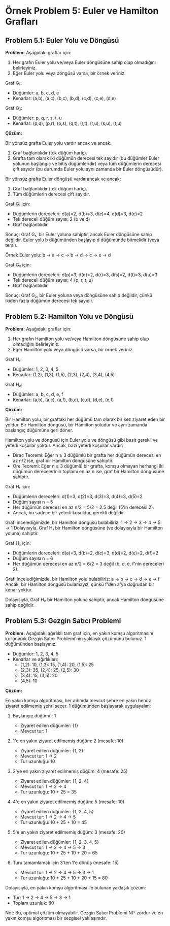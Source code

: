 # Örnek Problem 5: Euler ve Hamilton Grafları

## Problem 5.1: Euler Yolu ve Döngüsü

**Problem:** Aşağıdaki graflar için:
1. Her grafın Euler yolu ve/veya Euler döngüsüne sahip olup olmadığını belirleyiniz.
2. Eğer Euler yolu veya döngüsü varsa, bir örnek veriniz.

Graf G₁:
- Düğümler: a, b, c, d, e
- Kenarlar: (a,b), (a,c), (b,c), (b,d), (c,d), (c,e), (d,e)

Graf G₂:
- Düğümler: p, q, r, s, t, u
- Kenarlar: (p,q), (p,r), (p,s), (q,t), (r,t), (r,u), (s,u), (t,u)

**Çözüm:**

Bir yönsüz grafta Euler yolu vardır ancak ve ancak:
1. Graf bağlantılıdır (tek düğüm hariç).
2. Grafta tam olarak iki düğümün derecesi tek sayıdır (bu düğümler Euler yolunun başlangıç ve bitiş düğümleridir) veya tüm düğümlerin derecesi çift sayıdır (bu durumda Euler yolu aynı zamanda bir Euler döngüsüdür).

Bir yönsüz grafta Euler döngüsü vardır ancak ve ancak:
1. Graf bağlantılıdır (tek düğüm hariç).
2. Tüm düğümlerin derecesi çift sayıdır.

Graf G₁ için:
- Düğümlerin dereceleri: d(a)=2, d(b)=3, d(c)=4, d(d)=3, d(e)=2
- Tek dereceli düğüm sayısı: 2 (b ve d)
- Graf bağlantılıdır.

Sonuç: Graf G₁, bir Euler yoluna sahiptir, ancak Euler döngüsüne sahip değildir. Euler yolu b düğümünden başlayıp d düğümünde bitmelidir (veya tersi).

Örnek Euler yolu: b → a → c → b → d → c → e → d

Graf G₂ için:
- Düğümlerin dereceleri: d(p)=3, d(q)=2, d(r)=3, d(s)=2, d(t)=3, d(u)=3
- Tek dereceli düğüm sayısı: 4 (p, r, t, u)
- Graf bağlantılıdır.

Sonuç: Graf G₂, bir Euler yoluna veya döngüsüne sahip değildir, çünkü ikiden fazla düğümün derecesi tek sayıdır.

## Problem 5.2: Hamilton Yolu ve Döngüsü

**Problem:** Aşağıdaki graflar için:
1. Her grafın Hamilton yolu ve/veya Hamilton döngüsüne sahip olup olmadığını belirleyiniz.
2. Eğer Hamilton yolu veya döngüsü varsa, bir örnek veriniz.

Graf H₁:
- Düğümler: 1, 2, 3, 4, 5
- Kenarlar: (1,2), (1,3), (1,5), (2,3), (2,4), (3,4), (4,5)

Graf H₂:
- Düğümler: a, b, c, d, e, f
- Kenarlar: (a,b), (a,c), (a,f), (b,c), (c,d), (d,e), (e,f)

**Çözüm:**

Bir Hamilton yolu, bir graftaki her düğümü tam olarak bir kez ziyaret eden bir yoldur. Bir Hamilton döngüsü, bir Hamilton yoludur ve aynı zamanda başlangıç düğümüne geri döner.

Hamilton yolu ve döngüsü için Euler yolu ve döngüsü gibi basit gerekli ve yeterli koşullar yoktur. Ancak, bazı yeterli koşullar vardır:

- Dirac Teoremi: Eğer n ≥ 3 düğümlü bir grafta her düğümün derecesi en az n/2 ise, graf bir Hamilton döngüsüne sahiptir.
- Ore Teoremi: Eğer n ≥ 3 düğümlü bir grafta, komşu olmayan herhangi iki düğümün derecelerinin toplamı en az n ise, graf bir Hamilton döngüsüne sahiptir.

Graf H₁ için:
- Düğümlerin dereceleri: d(1)=3, d(2)=3, d(3)=3, d(4)=3, d(5)=2
- Düğüm sayısı n = 5
- Her düğümün derecesi en az n/2 = 5/2 = 2.5 değil (5'in derecesi 2).
- Ancak, bu sadece bir yeterli koşuldur, gerekli değildir.

Grafı incelediğimizde, bir Hamilton döngüsü bulabiliriz: 1 → 2 → 3 → 4 → 5 → 1
Dolayısıyla, Graf H₁ bir Hamilton döngüsüne (ve dolayısıyla bir Hamilton yoluna) sahiptir.

Graf H₂ için:
- Düğümlerin dereceleri: d(a)=3, d(b)=2, d(c)=3, d(d)=2, d(e)=2, d(f)=2
- Düğüm sayısı n = 6
- Her düğümün derecesi en az n/2 = 6/2 = 3 değil (b, d, e, f'nin dereceleri 2).

Grafı incelediğimizde, bir Hamilton yolu bulabiliriz: a → b → c → d → e → f
Ancak, bir Hamilton döngüsü bulamayız, çünkü f'den a'ya doğrudan bir kenar yoktur.

Dolayısıyla, Graf H₂ bir Hamilton yoluna sahiptir, ancak Hamilton döngüsüne sahip değildir.

## Problem 5.3: Gezgin Satıcı Problemi

**Problem:** Aşağıdaki ağırlıklı tam graf için, en yakın komşu algoritmasını kullanarak Gezgin Satıcı Problemi'nin yaklaşık çözümünü bulunuz. 1 düğümünden başlayınız.

- Düğümler: 1, 2, 3, 4, 5
- Kenarlar ve ağırlıkları:
  - (1,2): 10, (1,3): 15, (1,4): 20, (1,5): 25
  - (2,3): 35, (2,4): 25, (2,5): 30
  - (3,4): 15, (3,5): 20
  - (4,5): 10

**Çözüm:**

En yakın komşu algoritması, her adımda mevcut şehre en yakın henüz ziyaret edilmemiş şehri seçer. 1 düğümünden başlayarak uygulayalım:

1. Başlangıç düğümü: 1
   - Ziyaret edilen düğümler: {1}
   - Mevcut tur: 1

2. 1'e en yakın ziyaret edilmemiş düğüm: 2 (mesafe: 10)
   - Ziyaret edilen düğümler: {1, 2}
   - Mevcut tur: 1 → 2
   - Tur uzunluğu: 10

3. 2'ye en yakın ziyaret edilmemiş düğüm: 4 (mesafe: 25)
   - Ziyaret edilen düğümler: {1, 2, 4}
   - Mevcut tur: 1 → 2 → 4
   - Tur uzunluğu: 10 + 25 = 35

4. 4'e en yakın ziyaret edilmemiş düğüm: 5 (mesafe: 10)
   - Ziyaret edilen düğümler: {1, 2, 4, 5}
   - Mevcut tur: 1 → 2 → 4 → 5
   - Tur uzunluğu: 10 + 25 + 10 = 45

5. 5'e en yakın ziyaret edilmemiş düğüm: 3 (mesafe: 20)
   - Ziyaret edilen düğümler: {1, 2, 3, 4, 5}
   - Mevcut tur: 1 → 2 → 4 → 5 → 3
   - Tur uzunluğu: 10 + 25 + 10 + 20 = 65

6. Turu tamamlamak için 3'ten 1'e dönüş (mesafe: 15)
   - Mevcut tur: 1 → 2 → 4 → 5 → 3 → 1
   - Tur uzunluğu: 10 + 25 + 10 + 20 + 15 = 80

Dolayısıyla, en yakın komşu algoritması ile bulunan yaklaşık çözüm:
- Tur: 1 → 2 → 4 → 5 → 3 → 1
- Toplam uzunluk: 80

Not: Bu, optimal çözüm olmayabilir. Gezgin Satıcı Problemi NP-zordur ve en yakın komşu algoritması bir sezgisel yaklaşımdır.
